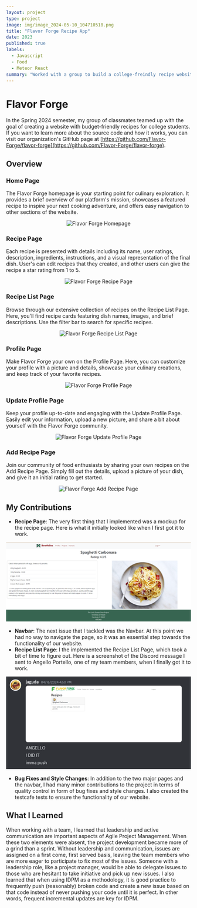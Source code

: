 ```yaml
---
layout: project
type: project
image: img/image_2024-05-10_104710518.png
title: "Flavor Forge Recipe App"
date: 2023
published: true
labels:
  - Javascript
  - Food
  - Meteor React
summary: "Worked with a group to build a college-freindly recipe website called Flavor Forge"
---
```


# Flavor Forge

In the Spring 2024 semester, my group of classmates teamed up with the goal of creating a website with budget-friendly recipes for college students. If you want to learn more about the source code and how it works, you can visit our organization's GitHub page at [https://github.com/Flavor-Forge/flavor-forge](https://github.com/Flavor-Forge/flavor-forge).

## Overview

### Home Page

The Flavor Forge homepage is your starting point for culinary exploration. It provides a brief overview of our platform's mission, showcases a featured recipe to inspire your next cooking adventure, and offers easy navigation to other sections of the website.

<center>
<img src="https://flavor-forge.github.io/images/updatedhomepage.png" alt="Flavor Forge Homepage" height="300">
</center>

### Recipe Page 

Each recipe is presented with details including its name, user ratings, description, ingredients, instructions, and a visual representation of the final dish. User's can edit recipes that they created, and other users can give the recipe a star rating from 1 to 5.

<center>
<img src="https://flavor-forge.github.io/images/updatedrecipepage.png" alt="Flavor Forge Recipe Page" height="300">
</center>

### Recipe List Page

Browse through our extensive collection of recipes on the Recipe List Page. Here, you'll find recipe cards featuring dish names, images, and brief descriptions. Use the filter bar to search for specific recipes.

<center>
<img src="https://flavor-forge.github.io/images/recipe-page.png" alt="Flavor Forge Recipe List Page" height="300">
</center>

### Profile Page

Make Flavor Forge your own on the Profile Page. Here, you can customize your profile with a picture and details, showcase your culinary creations, and keep track of your favorite recipes.

<center>
<img src="https://flavor-forge.github.io/images/profile-page.png" alt="Flavor Forge Profile Page" height="300">
</center>

### Update Profile Page

Keep your profile up-to-date and engaging with the Update Profile Page. Easily edit your information, upload a new picture, and share a bit about yourself with the Flavor Forge community.

<center>
<img src="https://flavor-forge.github.io/images/updateprofilepage.png" alt="Flavor Forge Update Profile Page" height="300">
</center>

### Add Recipe Page

Join our community of food enthusiasts by sharing your own recipes on the Add Recipe Page. Simply fill out the details, upload a picture of your dish, and give it an initial rating to get started.

<center>
<img src="https://flavor-forge.github.io/images/addrecipepage.png" alt="Flavor Forge Add Recipe Page" height="300">
</center>

## My Contributions

- **Recipe Page**: The very first thing that I implemented was a mockup for the recipe page. Here is what it initially looked like when I first got it to work.
<center>
<img src="../img/initialrecipepage.png">
</center>

- **Navbar**: The next issue that I tackled was the Navbar. At this point we had no way to navigate the page, so it was an essential step towards the functionality of our website.
- **Recipe List Page**: I the implemented the Recipe List Page, which took a bit of time to figure out. Here is a screenshot of the Discord message I sent to Angello Portello, one of my team members, when I finally got it to work.
<center>
<img src="../img/image_2024-05-10_111046187.png">
</center>

- **Bug Fixes and Style Changes**: In addition to the two major pages and the navbar, I had many minor contributions to the project in terms of quality control in form of bug fixes and style changes. I also created the testcafe tests to ensure the functionality of our website.

## What I Learned

When working with a team, I learned that leadership and active communication are important aspects of Agile Project Management. When these two elements were absent, the project development became more of a grind than a sprint. Without leadership and communication, issues are assigned on a first come, first served basis, leaving the team members who are more eager to participate to fix most of the issues. Someone with a leadership role, like a project manager, would be able to delegate issues to those who are hesitant to take initiative and pick up new issues. I also learned that when using IDPM as a methodology, it is good practice to frequently push (reasonably) broken code and create a new issue based on that code instead of never pushing your code until it is perfect. In other words, frequent incremental updates are key for IDPM.
